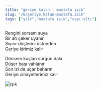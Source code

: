 ```yaml
---
title: "geriye kalan - mustafa ışık"
slug: "/6/geriye.kalan-mustafa.isik"
tags: ["şiir","mustafa ışık","sayı:altı"]
---
```


Rengini sorsam suya  
Bir ah çeker uyanır  
Sıyırır düşlerini üstünden  
Geriye kirimiz kalır

Dönsem kuşları sürgün dala  
Düşer başı vahlanır  
Son izi de uçar baharın  
Geriye cinayetlerimiz kalır

![ışık](/img/ky06_19_gurtugpeker.jpg)

